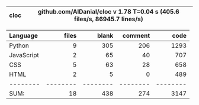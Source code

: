 cloc|github.com/AlDanial/cloc v 1.78  T=0.04 s (405.6 files/s, 86945.7 lines/s)
--- | ---

Language|files|blank|comment|code
:-------|-------:|-------:|-------:|-------:
Python|9|305|206|1293
JavaScript|2|65|40|707
CSS|5|63|28|658
HTML|2|5|0|489
--------|--------|--------|--------|--------
SUM:|18|438|274|3147
